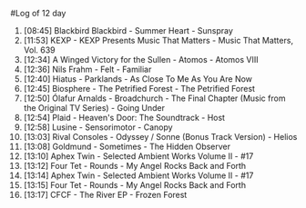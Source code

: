 #Log of 12 day

1. [08:45] Blackbird Blackbird - Summer Heart - Sunspray
1. [11:53] KEXP - KEXP Presents Music That Matters - Music That Matters, Vol. 639
1. [12:34] A Winged Victory for the Sullen - Atomos - Atomos VIII
1. [12:36] Nils Frahm - Felt - Familiar
1. [12:40] Hiatus - Parklands - As Close To Me As You Are Now
1. [12:45] Biosphere - The Petrified Forest - The Petrified Forest
1. [12:50] Ólafur Arnalds - Broadchurch - The Final Chapter (Music from the Original TV Series) - Going Under
1. [12:54] Plaid - Heaven's Door: The Soundtrack - Host
1. [12:58] Lusine - Sensorimotor - Canopy
1. [13:03] Rival Consoles - Odyssey / Sonne (Bonus Track Version) - Helios
1. [13:08] Goldmund - Sometimes - The Hidden Observer
1. [13:10] Aphex Twin - Selected Ambient Works Volume II - #17
1. [13:12] Four Tet - Rounds - My Angel Rocks Back and Forth
1. [13:14] Aphex Twin - Selected Ambient Works Volume II - #17
1. [13:15] Four Tet - Rounds - My Angel Rocks Back and Forth
1. [13:17] CFCF - The River EP - Frozen Forest
